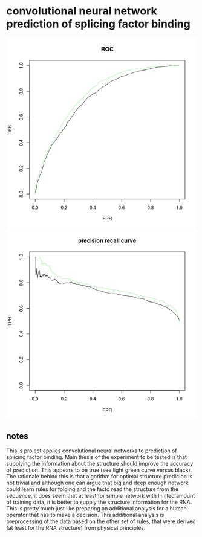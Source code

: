 # convolutional neural network prediction of splicing factor binding

![Screenshot](https://github.com/mkudla/splicingNN/blob/master/roc.png)
![Screenshot](https://github.com/mkudla/splicingNN/blob/master/prec.png)

## notes

This is project applies convolutional neural networks to prediction of splicing factor binding. Main thesis of the experiment to be tested is that supplying the information about the structure should improve the accuracy of prediction. This appears to be true (see light green curve versus black). The rationale behind this is that algorithm for optimal structure predicion is not trivial and although one can argue that big and deep enough network could learn rules for folding and the facto read the structure from the sequence, it does seem that at least for simple network with limited amount of training data, it is better to supply the structure information for the RNA. This is pretty much just like preparing an additional analysis for a human operator that has to make a decision. This additional analysis is preprocessing of the data based on the other set of rules, that were derived (at least for the RNA structure) from physical principles.

